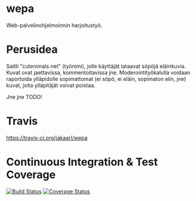 wepa
====

Web-palvelinohjelmoinnin harjoitustyö.

Perusidea
=========

Saitti "cutenimals.net" (työnimi), jolle käyttäjät lataavat söpöjä eläinkuvia. Kuvat ovat jaettavissa, kommentoitavissa jne. Moderointityökalulla voidaan raportoida ylläpidolle sopimattomat (ei söpö, ei eläin, sopimaton elin, jne) kuvat, joita ylläpitäjät voivat poistaa.

Jne jne TODO!

Travis
======
https://travis-ci.org/jakaarl/wepa

Continuous Integration & Test Coverage
======================================
[![Build Status](https://travis-ci.org/jakaarl/wepa.svg?branch=master)](https://travis-ci.org/jakaarl/wepa)
[![Coverage Status](https://img.shields.io/coveralls/jakaarl/wepa.svg)](https://coveralls.io/r/jakaarl/wepa)


